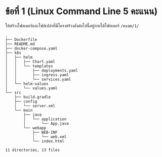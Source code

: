 # ข้อที่ 1 (Linux Command Line 5 คะแนน)

ให้สร้างโฟลเดอร์และไฟล์เปล่าที่มีโครงสร้างดังต่อไปนี้อยู่ภายใต้โฟลเดอร์ `/exam/1/`

```
.
├── Dockerfile
├── README.md
├── docker-compose.yaml
├── k8s
│   ├── helm
│   │   ├── Chart.yaml
│   │   └── templates
│   │       ├── deployments.yaml
│   │       ├── ingress.yaml
│   │       └── services.yaml
│   └── helm-values
│       └── values.yaml
└── src
    ├── build.gradle
    ├── config
    │   └── server.xml
    └── main
        ├── java
        │   └── application
        │       └── App.java
        └── webapp
            ├── WEB-INF
            │   └── web.xml
            └── index.html

11 directories, 13 files
```
